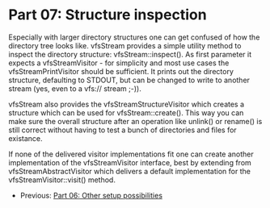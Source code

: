 Part 07: Structure inspection
=============================

Especially with larger directory structures one can get confused of how the
directory tree looks like. vfsStream provides a simple utility method to inspect
the directory structure: vfsStream::inspect(). As first parameter it expects a
vfsStreamVisitor - for simplicity and most use cases the vfsStreamPrintVisitor
should be sufficient. It prints out the directory structure, defaulting to
STDOUT, but can be changed to write to another stream (yes, even to a vfs://
stream ;-)).

vfsStream also provides the vfsStreamStructureVisitor which creates a structure
which can be used for vfsStream::create(). This way you can make sure the
overall structure after an operation like unlink() or rename() is still correct
without having to test a bunch of directories and files for existance.

If none of the delivered visitor implementations fit one can create another
implementation of the vfsStreamVisitor interface, best by extending from
vfsStreamAbstractVisitor which delivers a default implementation for the
vfsStreamVisitor::visit() method.

* Previous: [Part 06: Other setup possibilities](https://github.com/bovigo/vfs-stream-examples/tree/master/src/part06)
